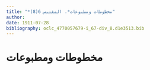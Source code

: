 ```yaml
---
title: "*مخطوطات ومطبوعات*. المقتبس 6(8)"
author: 
date: 1911-07-28
bibliography: oclc_4770057679-i_67-div_8.d1e3513.bib
---
```




#  مخطوطات ومطبوعات 

